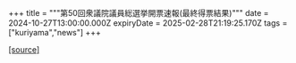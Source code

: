 +++
title = """第50回衆議院議員総選挙開票速報(最終得票結果)"""
date = 2024-10-27T13:00:00.000Z
expiryDate = 2025-02-28T21:19:25.170Z
tags = ["kuriyama","news"]
+++


[[source]](https://www.town.kuriyama.hokkaido.jp/soshiki/15/29267.html)
